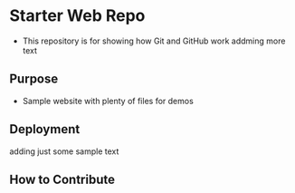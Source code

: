 # Starter Web Repo

* This repository is for showing how Git and GitHub work
 addming more text

## Purpose

* Sample website with plenty of files for demos

## Deployment

adding just some sample text

## How to Contribute
